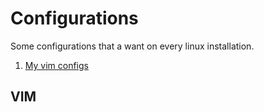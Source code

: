 # Configurations

Some configurations that a want on every linux installation.

1. [My vim configs](#vim)


## VIM
